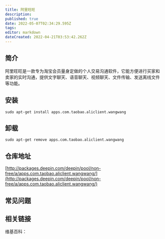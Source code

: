 ```yaml
---
title: 阿里旺旺
description: 
published: true
date: 2022-05-07T02:34:29.595Z
tags: 
editor: markdown
dateCreated: 2022-04-21T03:53:42.262Z
---
```


## 简介

阿里旺旺是一款专为淘宝会员量身定做的个人交易沟通软件，它能方便进行买家和卖家的实时沟通，提供文字聊天、语音聊天、视频聊天、文件传输、发送离线文件等功能。

## 安装

`sudo apt-get install apps.com.taobao.aliclient.wangwang`

## 卸载

`sudo apt-get remove apps.com.taobao.aliclient.wangwang`

## 仓库地址

[http://packages.deepin.com/deepin/pool/non-free/a/apps.com.taobao.aliclient.wangwang/](http://packages.deepin.com/deepin/pool/non-free/a/apps.com.taobao.aliclient.wangwang/)


## 常见问题


## 相关链接

维基百科：
